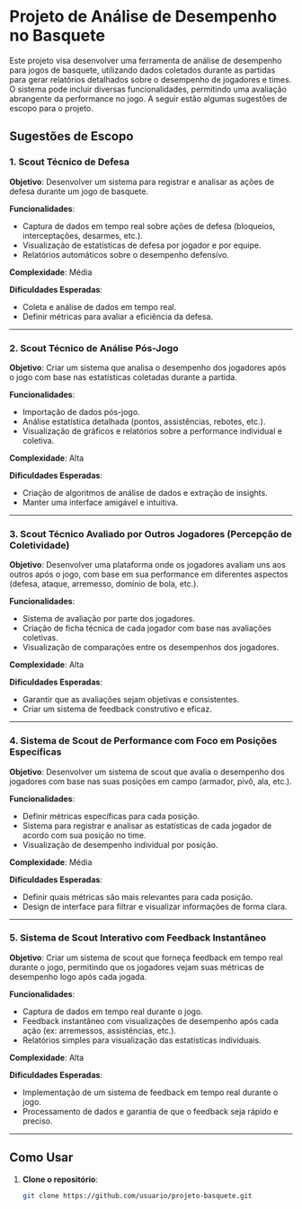 
# Projeto de Análise de Desempenho no Basquete

Este projeto visa desenvolver uma ferramenta de análise de desempenho para jogos de basquete, utilizando dados coletados durante as partidas para gerar relatórios detalhados sobre o desempenho de jogadores e times. O sistema pode incluir diversas funcionalidades, permitindo uma avaliação abrangente da performance no jogo. A seguir estão algumas sugestões de escopo para o projeto.

## Sugestões de Escopo

### 1. **Scout Técnico de Defesa**
**Objetivo**: Desenvolver um sistema para registrar e analisar as ações de defesa durante um jogo de basquete.

**Funcionalidades**:
- Captura de dados em tempo real sobre ações de defesa (bloqueios, interceptações, desarmes, etc.).
- Visualização de estatísticas de defesa por jogador e por equipe.
- Relatórios automáticos sobre o desempenho defensivo.

**Complexidade**: Média

**Dificuldades Esperadas**:
- Coleta e análise de dados em tempo real.
- Definir métricas para avaliar a eficiência da defesa.

---

### 2. **Scout Técnico de Análise Pós-Jogo**
**Objetivo**: Criar um sistema que analisa o desempenho dos jogadores após o jogo com base nas estatísticas coletadas durante a partida.

**Funcionalidades**:
- Importação de dados pós-jogo.
- Análise estatística detalhada (pontos, assistências, rebotes, etc.).
- Visualização de gráficos e relatórios sobre a performance individual e coletiva.

**Complexidade**: Alta

**Dificuldades Esperadas**:
- Criação de algoritmos de análise de dados e extração de insights.
- Manter uma interface amigável e intuitiva.

---

### 3. **Scout Técnico Avaliado por Outros Jogadores (Percepção de Coletividade)**
**Objetivo**: Desenvolver uma plataforma onde os jogadores avaliam uns aos outros após o jogo, com base em sua performance em diferentes aspectos (defesa, ataque, arremesso, domínio de bola, etc.).

**Funcionalidades**:
- Sistema de avaliação por parte dos jogadores.
- Criação de ficha técnica de cada jogador com base nas avaliações coletivas.
- Visualização de comparações entre os desempenhos dos jogadores.

**Complexidade**: Alta

**Dificuldades Esperadas**:
- Garantir que as avaliações sejam objetivas e consistentes.
- Criar um sistema de feedback construtivo e eficaz.

---

### 4. **Sistema de Scout de Performance com Foco em Posições Específicas**
**Objetivo**: Desenvolver um sistema de scout que avalia o desempenho dos jogadores com base nas suas posições em campo (armador, pivô, ala, etc.).

**Funcionalidades**:
- Definir métricas específicas para cada posição.
- Sistema para registrar e analisar as estatísticas de cada jogador de acordo com sua posição no time.
- Visualização de desempenho individual por posição.

**Complexidade**: Média

**Dificuldades Esperadas**:
- Definir quais métricas são mais relevantes para cada posição.
- Design de interface para filtrar e visualizar informações de forma clara.

---

### 5. **Sistema de Scout Interativo com Feedback Instantâneo**
**Objetivo**: Criar um sistema de scout que forneça feedback em tempo real durante o jogo, permitindo que os jogadores vejam suas métricas de desempenho logo após cada jogada.

**Funcionalidades**:
- Captura de dados em tempo real durante o jogo.
- Feedback instantâneo com visualizações de desempenho após cada ação (ex: arremessos, assistências, etc.).
- Relatórios simples para visualização das estatísticas individuais.

**Complexidade**: Alta

**Dificuldades Esperadas**:
- Implementação de um sistema de feedback em tempo real durante o jogo.
- Processamento de dados e garantia de que o feedback seja rápido e preciso.

---

## Como Usar

1. **Clone o repositório**:
   ```bash
   git clone https://github.com/usuario/projeto-basquete.git
